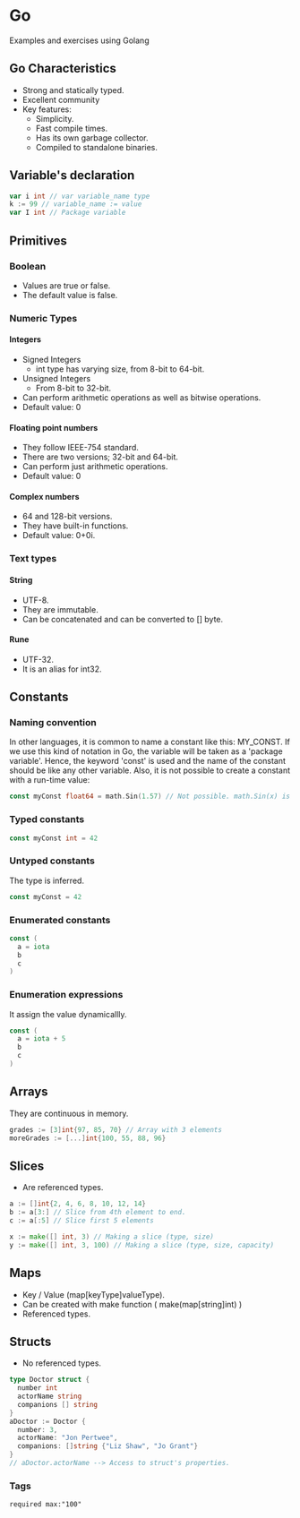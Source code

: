 # Go
Examples and exercises using Golang

## Go Characteristics
* Strong and statically typed.
* Excellent community
* Key features:
  * Simplicity.
  * Fast compile times.
  * Has its own garbage collector.
  * Compiled to standalone binaries.

## Variable's declaration
```go
var i int // var variable_name type
k := 99 // variable_name := value
var I int // Package variable
```
## Primitives
### Boolean
- Values are true or false.
- The default value is false.
### Numeric Types
#### Integers
- Signed Integers
  - int type has varying size, from 8-bit to 64-bit.
- Unsigned Integers
  - From 8-bit to 32-bit.
- Can perform arithmetic operations as well as bitwise operations.
- Default value: 0
#### Floating point numbers
- They follow IEEE-754 standard.
- There are two versions; 32-bit and 64-bit.
- Can perform just arithmetic operations.
- Default value: 0
#### Complex numbers
- 64 and 128-bit versions.
- They have built-in functions.
- Default value: 0+0i.
### Text types
#### String
- UTF-8.
- They are immutable.
- Can be concatenated and can be converted to [] byte.
#### Rune
- UTF-32.
- It is an alias for int32.

## Constants
### Naming convention
In other languages, it is common to name a constant like this: MY_CONST.
If we use this kind of notation in Go, the variable will be taken as a 'package variable'.
Hence, the keyword 'const' is used and the name of the constant should be like any other variable.
Also, it is not possible to create a constant with a run-time value:
```go
const myConst float64 = math.Sin(1.57) // Not possible. math.Sin(x) is executed in run-time.
```
### Typed constants
```go
const myConst int = 42
```
### Untyped constants
The type is inferred.
```go
const myConst = 42
```
### Enumerated constants
```go
const ( 
  a = iota
  b
  c
)
```
### Enumeration expressions
It assign the value dynamicallly.
```go
const ( 
  a = iota + 5
  b
  c
)
```

## Arrays
They are continuous in memory.
```go
grades := [3]int{97, 85, 70} // Array with 3 elements
moreGrades := [...]int{100, 55, 88, 96}
```
## Slices
- Are referenced types.
```go
a := []int{2, 4, 6, 8, 10, 12, 14}
b := a[3:] // Slice from 4th element to end.
c := a[:5] // Slice first 5 elements

x := make([] int, 3) // Making a slice (type, size)
y := make([] int, 3, 100) // Making a slice (type, size, capacity)
```
## Maps
- Key / Value (map[keyType]valueType).
- Can be created with make function ( make(map[string]int) )
- Referenced types.

## Structs
- No referenced types.
```go
type Doctor struct {
  number int
  actorName string
  companions [] string
}
aDoctor := Doctor {
  number: 3,
  actorName: "Jon Pertwee",
  companions: []string {"Liz Shaw", "Jo Grant"}
}
// aDoctor.actorName --> Access to struct's properties.
```
### Tags
`required max:"100"`
